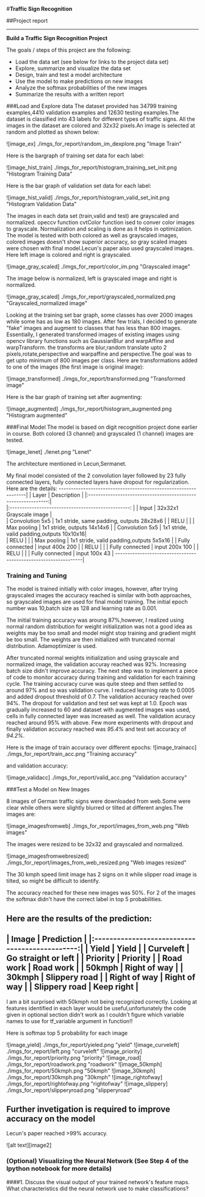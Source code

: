 #**Traffic Sign Recognition** 

##Project report


---

**Build a Traffic Sign Recognition Project**

The goals / steps of this project are the following:
* Load the data set (see below for links to the project data set)
* Explore, summarize and visualize the data set
* Design, train and test a model architecture
* Use the model to make predictions on new images
* Analyze the softmax probabilities of the new images
* Summarize the results with a written report


###Load and Explore data
The dataset provided has 34799 training examples,4410 validation examples and 12630 testing examples.The dataset is classified into 43 labels for different types of traffic signs. All the images in the dataset are colored and 32x32 pixels.An image is selected at random and plotted as shown below:

![image_ex] ./imgs_for_report/random_im_dexplore.png "Image Train"

Here is the bargraph of training set data for each label:

![image_hist_train] ./imgs_for_report/histogram_training_set_init.png "Histogram Training Data"

Here is the bar graph of validation set data for each label:


![image_hist_valid] ./imgs_for_report/histogram_valid_set_init.png "Histogram Validation Data"


The images in each data set (train,valid and test) are grayscaled and normalized. opeccv function cvtColor function ised to conver color images to grayscale.
Normalization and scaling is done as it helps in optimization. The model is tested with both colored as well as grayscaled images, colored images doesn't show superior accuracy, so gray scaled images were chosen with final model.Lecun's paper also used grayscaled images. Here left image is colored and right is grayscaled.

![image_gray_scaled] ./imgs_for_report/color_im.png "Grayscaled image"

The image below is normalized, left is grayscaled image and right is normalized.

![image_gray_scaled] ./imgs_for_report/grayscaled_normalized.png "Grayscaled_normalized image"

Looking at the training set bar graph, some classes has over 2000 images while some has as low as 180 images. After few trials, I decided to generate "fake" images and augment to classes that has less than 800 images. Essentially, I generated transformed images of existing images using opencv library functions such as GaussianBlur and warpAffine and warpTransform. the transforms are blur,random translate upto 2 pixels,rotate,perspective and warpaffine and perspective.The goal was to get upto minimum of 800 images per class.
Here are transformations added to one of the images (the first image is original image):

![image_transformed] ./imgs_for_report/transformed.png "Transformed image"

Here is the bar graph of training set after augmenting:

![image_augmented] ./imgs_for_report/histogram_augmented.png "Histogram augmented"


###Final Model
The model is based on digit recognition project done earlier in course. Both colored (3 channel) and grayscaled (1 channel) images are tested. 

![image_lenet] ./lenet.png "Lenet"


The architecture mentioned in Lecun,Sermanet. 

My final model consisted of the 2 convolution layer followed by 23 fully connected layers, fully connected layers have dropout for regularization. Here are the details:
----------------------------------------------------------------|
| Layer         		|     Description	        | 
|:-------------------------------------------------------------:|    
|:-------------------------------------------------:            | 
| Input         	    | 32x32x1 Grayscale image           |  
| Convolution 5x5   | 1x1 stride, same padding, outputs 28x28x6 |
| RELU		    |             			        |
| Max pooling	    | 1x1 stride,  outputs 14x14x6 		|
| Convolution 5x5   | 1x1 stride, valid padding,outputs 10x10x16|  
| RELU              |                                           |
| Max pooling       | 1x1 stride, valid padding,outputs 5x5x16  |
| Fully connected   | input 400x 200        			|
| RELU              |                                           |
| Fully connected   | input 200x 100        			|
| RELU              |                                           |
| Fully connected   | input 100x 43        			|
----------------------------------------------------------------|

### Training and Tuning
The model is trained initially with color images, however, after trying grayscaled images the accuracy reached is similar with both approaches, so grayscaled images are used for final model training.
The initial epoch number was 10,batch size as 128 and learning rate as 0.001.

The initial training accuracy was aroung 87%,however, I realized using normal random distribution for weight initialization was not a good idea as weights may be too small and model might stop training and gradient might be too small. The weights are then initialized with truncated normal distribution.
Adamoptimizer is used.

After truncated normal weights initialization and using grayscale and normalized image, the validation accuray reached was 92%.
Increasing batch size didn't improve accuracy.
The next step was to implement a piece of code to monitor accuracy during training and validation for each training cycle.
The training accuracy curve was quite steep and then settled to around 97% and so was validation curve. I reduced learning rate to 0.0005 and added dropout threshold of 0.7. The validation accuracy reached over 94%. The dropout for validation and test set was kept at 1.0.
Epoch was gradually increased to 60 and dataset with augmented images was used, cells in fully connected layer was increased as well. The validation acuracy reached around 95% with above. Few more experiments with dropout and finally validation accuracy reached was *95.4%* and test set accuracy of *94.2%*.

Here is the image of train accuracy over different epochs:
![image_trainacc] ./imgs_for_report/train_acc.png "Training accuracy"

and validation accuracy:

![image_validacc] ./imgs_for_report/valid_acc.png "Validation accuracy"


###Test a Model on New Images

8 images of German traffic signs  were downloaded from web.Some were clear while others were slightly blurred or tilted at different angles.The images are:

![image_imagesfromweb] ./imgs_for_report/images_from_web.png "Web images"


The images were resized to be 32x32 and grayscaled and normalized.

![image_imagesfromwebresized] ./imgs_for_report/images_from_web_resized.png "Web images resized"

The 30 kmph speed limit image has 2 signs on it while slipper road image is tilted, so might be difficult to identify.

The accuracy reached for these new images was 50%. For 2 of the images the softmax didn't have the correct label in top 5 probabilities.


Here are the results of the prediction:
--------------------------------------------------
| Image			|     Prediction	 | 
|:----------------------------------------------:| 
| Yield		     | Yield       		 | 
| Curveleft	     | Go straight or left	 |
| Priority		     | Priority		 |
| Road work	     | Road work 		 |
| 50kmph		     | Right of way      |
| 30kmph             | Slippery road             |
| Right of way       | Right of way              |
| Slippery road      | Keep right                |
--------------------------------------------------

I am a bit surprised with 50kmph not being recognized correctly.
Looking at features identified in each layer would be useful,unfortunately the code given in optional section didn't work as I couldn't figure which variable names to use for tf_variable argument in function!!

Here is softmax top 5 probability for each image 

![image_yield] ./imgs_for_report/yieled.png "yield"
![image_curveleft] ./imgs_for_report/left.png "curveleft"
![image_priority] ./imgs_for_report/priority.png "priority"
![image_road] ./imgs_for_report/roadwork.png "roadwork"
![image_50kmph] ./imgs_for_report/50kmph.png "50kmph"
![image_30kmph] ./imgs_for_report/30kmph.png "30kmph"
![image_rightofway] ./imgs_for_report/rightofway.png "rightofway"
![image_slippery] ./imgs_for_report/slipperyroad.png "slipperyroad"





## Further invetigation is required to improve accuracy on the model
Lecun's paper reached >99% accuracy. 


[//]: # (Image References)
![alt text][image2]


 

### (Optional) Visualizing the Neural Network (See Step 4 of the Ipython notebook for more details)
####1. Discuss the visual output of your trained network's feature maps. What characteristics did the neural network use to make classifications?

